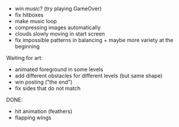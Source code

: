 - win music? (try playing GameOver)
- fix hitboxes
- make music loop
- compressing images automatically
- clouds slowly moving in start screen
- fix impossible patterns in balancing + maybe more variety at the beginning

Waiting for art:

- animated foreground in some levels
- add different obstacles for different levels (but same shape)
- win posting ("the end")
- fix sides that do not match


DONE:
- hit animation (feathers)
- flapping wings